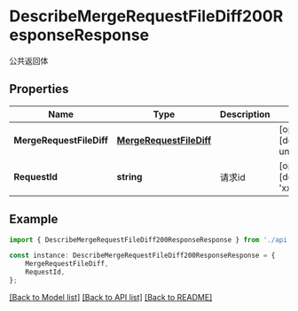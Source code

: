 # DescribeMergeRequestFileDiff200ResponseResponse

公共返回体

## Properties

Name | Type | Description | Notes
------------ | ------------- | ------------- | -------------
**MergeRequestFileDiff** | [**MergeRequestFileDiff**](MergeRequestFileDiff.md) |  | [optional] [default to undefined]
**RequestId** | **string** | 请求id | [optional] [default to 'xxxxx']

## Example

```typescript
import { DescribeMergeRequestFileDiff200ResponseResponse } from './api';

const instance: DescribeMergeRequestFileDiff200ResponseResponse = {
    MergeRequestFileDiff,
    RequestId,
};
```

[[Back to Model list]](../README.md#documentation-for-models) [[Back to API list]](../README.md#documentation-for-api-endpoints) [[Back to README]](../README.md)
